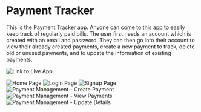 # Payment Tracker

  This is the Payment Tracker app. Anyone can come to this app to easily keep track of regularly paid bills. The user first needs an account which is created with an email
  and password. They can then go into their account to view their already created payments, create a new payment to track, delete old or unused payments, and to update the information
  of existing payments.

  ![Link to Live App](home_page.png)

  ![Home Page](home_page.png)
  ![Login Page](login_page.png)
  ![Signup Page](signup_page.png)
  ![Payment Management - Create Payment](payment_management_payment_creation.png)
  ![Payment Management - View Payments](payment_management_results.png)
  ![Payment Management - Update Details](payment_management_update_details.png)
